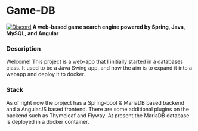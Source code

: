 # Game-DB
[![Discord](https://img.shields.io/discord/900430987987681330?label=Discord&logo=discord)](https://discord.gg/jx3JQZDwR8)
**A web-based game search engine powered by Spring, Java, MySQL, and Angular**

### Description
Welcome! This project is a web-app that I initially started in a databases class. 
It used to be a Java Swing app, and now the aim is to expand it into a webapp and deploy it to docker.

### Stack
As of right now the project has a Spring-boot & MariaDB based backend and a AngularJS based frontend. There are some
additional plugins on the backend such as Thymeleaf and Flyway. At present the MariaDB database is deployed in a docker
container.
